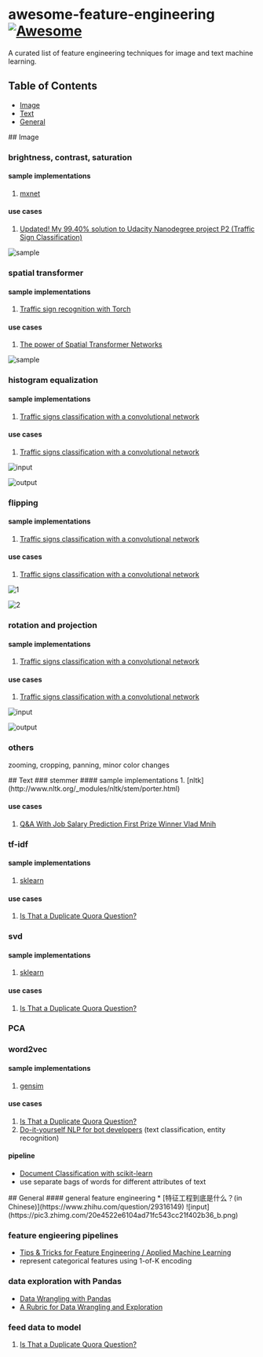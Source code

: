 # awesome-feature-engineering [![Awesome](https://cdn.rawgit.com/sindresorhus/awesome/d7305f38d29fed78fa85652e3a63e154dd8e8829/media/badge.svg)](https://github.com/jtoy/awesome)
A curated list of feature engineering techniques for image and text machine learning.

## Table of Contents

<!-- MarkdownTOC depth=4 -->
- [Image](#image)
- [Text](#text)
- [General](#general)
<!-- /MarkdownTOC -->


<a name="image" />
## Image

### brightness, contrast, saturation
#### sample implementations
1. [mxnet](https://github.com/dmlc/mxnet/blob/master/python/mxnet/image.py)

#### use cases
1. [Updated! My 99.40% solution to Udacity Nanodegree project P2 (Traffic Sign Classification)](https://medium.com/@hengcherkeng/updated-my-99-40-solution-to-udacity-nanodegree-project-p2-traffic-sign-classification-5580ae5bd51f#.4hwecy9m6)

![sample](https://cdn-images-1.medium.com/max/800/1*EKInLXSKRxRqcIUdgtgJHQ.jpeg)

### spatial transformer
#### sample implementations
1. [Traffic sign recognition with Torch](https://github.com/Moodstocks/gtsrb.torch)

#### use cases
1. [The power of Spatial Transformer Networks](http://torch.ch/blog/2015/09/07/spatial_transformers.html)

![sample](https://raw.githubusercontent.com/moodstocks/gtsrb.torch/master/resources/epoch_evolution.gif)

### histogram equalization
#### sample implementations
1. [Traffic signs classification with a convolutional network](http://navoshta.com/traffic-signs-classification/)

#### use cases
1. [Traffic signs classification with a convolutional network](http://navoshta.com/traffic-signs-classification/)

![input](http://navoshta.com/images/posts/traffic-signs-classification/vDGPI83pXTxsYM+yVh7kid5kid5kid5kid5kn8z8jdH5T3JkzzJkzzJkzzJkzzJ71yejLUneZIneZIneZIneZLfY3ky1p7kSZ7kSZ7kSZ7kSX6P5clYe5IneZIneZIneZIn+T2WJ2PtSZ7kSZ7kSZ7kSZ7k91iejLUneZIneZIneZIneZLfY3ky1p7kSZ7kSZ7kSZ7kSX6P5f8DZc6ez8Sy66QAAAAASUVORK5CYII=.png)

![output](http://navoshta.com/images/posts/traffic-signs-classification/fH5+9Nur3T2bA57T7e90qHNf0r6UWfH3rOyxmHv6bZXOns2m73D4XB8iwYd01kLBAKBQCAQCPw3OL7SPBAIBAKBQCDw3RHOWiAQCAQCgcAJRjhrgUAgEAgEAicY4awFAoFAIBAInGCEsxYIBAKBQCBwghHOWiAQCAQCgcAJRjhrgUAgEAgEAicYfwF7KOG348bCvwAAAABJRU5ErkJggg==.png)

### flipping
#### sample implementations
1. [Traffic signs classification with a convolutional network](http://navoshta.com/traffic-signs-classification/)

#### use cases
1. [Traffic signs classification with a convolutional network](http://navoshta.com/traffic-signs-classification/)

![1](http://navoshta.com/images/posts/traffic-signs-classification/aug_flip_h.png)

![2](http://navoshta.com/images/posts/traffic-signs-classification/aug_flip_hv.png)

### rotation and projection
#### sample implementations
1. [Traffic signs classification with a convolutional network](http://navoshta.com/traffic-signs-classification/)

#### use cases
1. [Traffic signs classification with a convolutional network](http://navoshta.com/traffic-signs-classification/)

![input](http://navoshta.com/images/posts/traffic-signs-classification/aug_example_orig_1.png)

![output](http://navoshta.com/images/posts/traffic-signs-classification/aug_example_aug_1.png)

### others
zooming, cropping, panning, minor color changes


<a name="text" />
## Text
### stemmer
#### sample implementations
1. [nltk](http://www.nltk.org/_modules/nltk/stem/porter.html)

#### use cases
1. [Q&A With Job Salary Prediction First Prize Winner Vlad Mnih](http://blog.kaggle.com/2013/05/06/qa-with-job-salary-prediction-first-prize-winner-vlad-mnih/)


### tf-idf
#### sample implementations
1. [sklearn](http://scikit-learn.org/stable/modules/generated/sklearn.feature_extraction.text.TfidfVectorizer.html)

#### use cases
1. [Is That a Duplicate Quora Question?](https://www.linkedin.com/pulse/duplicate-quora-question-abhishek-thakur)

### svd
#### sample implementations
1. [sklearn](http://scikit-learn.org/stable/modules/generated/sklearn.decomposition.TruncatedSVD.html)

#### use cases
1. [Is That a Duplicate Quora Question?](https://www.linkedin.com/pulse/duplicate-quora-question-abhishek-thakur)

### PCA

### word2vec
#### sample implementations
1. [gensim](http://radimrehurek.com/gensim/)

#### use cases
1. [Is That a Duplicate Quora Question?](https://www.linkedin.com/pulse/duplicate-quora-question-abhishek-thakur)
2. [Do-it-yourself NLP for bot developers](https://conversations.golastmile.com/do-it-yourself-nlp-for-bot-developers-2e2da2817f3d#.9yz22bhzp) (text classification, entity recognition)

#### pipeline
* [Document Classification with scikit-learn](http://zacstewart.com/2015/04/28/document-classification-with-scikit-learn.html)
* use separate bags of words for different attributes of text

<a name="general" />
## General
#### general feature engineering
* [特征工程到底是什么？(in Chinese)](https://www.zhihu.com/question/29316149)
![input](https://pic3.zhimg.com/20e4522e6104ad71fc543cc21f402b36_b.png)

### feature engieering pipelines
* [Tips & Tricks for Feature Engineering / Applied Machine Learning](https://www.slideshare.net/HJvanVeen/feature-engineering-72376750)
* represent categorical features using 1-of-K encoding

### data exploration with Pandas
* [Data Wrangling with Pandas](http://nbviewer.jupyter.org/urls/gist.github.com/fonnesbeck/5850413/raw/3a9406c73365480bc58d5e75bc80f7962243ba17/2.+Data+Wrangling+with+Pandas.ipynb)
* [A Rubric for Data Wrangling and Exploration](http://nbviewer.jupyter.org/github/cs109/content/blob/master/lec_04_wrangling.ipynb)

### feed data to model
1. [Is That a Duplicate Quora Question?](https://www.linkedin.com/pulse/duplicate-quora-question-abhishek-thakur)
